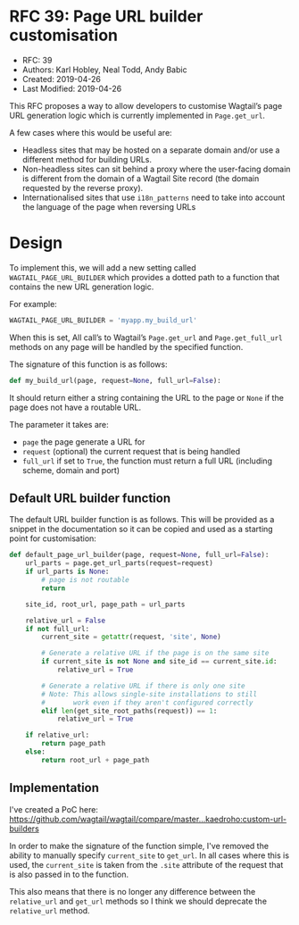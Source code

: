 # RFC 39: Page URL builder customisation

* RFC: 39
* Authors: Karl Hobley, Neal Todd, Andy Babic
* Created: 2019-04-26
* Last Modified: 2019-04-26

This RFC proposes a way to allow developers to customise Wagtail’s page URL generation logic which is currently implemented in `Page.get_url`.

A few cases where this would be useful are:

- Headless sites that may be hosted on a separate domain and/or use a different method for building URLs.
- Non-headless sites can sit behind a proxy where the user-facing domain is different from the domain of a Wagtail Site record (the domain requested by the reverse proxy).
- Internationalised sites that use `i18n_patterns` need to take into account the language of the page when reversing URLs

# Design

To implement this, we will add a new setting called `WAGTAIL_PAGE_URL_BUILDER` which provides a dotted path to a function that contains the new URL generation logic.

For example:

```python
WAGTAIL_PAGE_URL_BUILDER = 'myapp.my_build_url'
```

When this is set, All call’s to Wagtail’s `Page.get_url` and `Page.get_full_url` methods on any page will be handled by the specified function.

The signature of this function is as follows:

```python
def my_build_url(page, request=None, full_url=False):
```

It should return either a string containing the URL to the page or `None` if the page does not have a routable URL.

The parameter it takes are:

- `page` the page generate a URL for
- `request` (optional) the current request that is being handled
- `full_url` if set to `True`, the function must return a full URL (including scheme, domain and port)

## Default URL builder function

The default URL builder function is as follows. This will be provided as a snippet in the documentation so it can be copied and used as a starting point for customisation:

```python
def default_page_url_builder(page, request=None, full_url=False):
    url_parts = page.get_url_parts(request=request)
    if url_parts is None:
        # page is not routable
        return

    site_id, root_url, page_path = url_parts

    relative_url = False
    if not full_url:
        current_site = getattr(request, 'site', None)

        # Generate a relative URL if the page is on the same site
        if current_site is not None and site_id == current_site.id:
            relative_url = True

        # Generate a relative URL if there is only one site
        # Note: This allows single-site installations to still
        #       work even if they aren't configured correctly
        elif len(get_site_root_paths(request)) == 1:
            relative_url = True

    if relative_url:
        return page_path
    else:
        return root_url + page_path
```

## Implementation

I've created a PoC here: https://github.com/wagtail/wagtail/compare/master...kaedroho:custom-url-builders

In order to make the signature of the function simple, I've removed the ability to manually specify ``current_site`` to ``get_url``. In all cases
where this is used, the ``current_site`` is taken from the ``.site`` attribute of the request that is also passed in to the function.

This also means that there is no longer any difference between the ``relative_url`` and ``get_url`` methods so I think we should deprecate the ``relative_url`` method.
